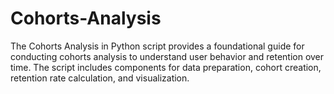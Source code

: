 # Cohorts-Analysis
The Cohorts Analysis in Python script provides a foundational guide for conducting cohorts analysis to understand user behavior and retention over time. The script includes components for data preparation, cohort creation, retention rate calculation, and visualization.

